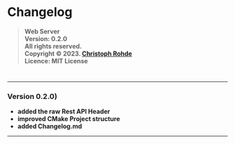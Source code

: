<h1> Changelog </h1>

> <b>Web Server<br/>
> Version: 0.2.0 <br/>
> All rights reserved. <br/>
> Copyright &copy; 2023. [Christoph Rohde](https://github.com/CodebyCR) <br/>
> Licence: MIT License
#

---
<h3>Version 0.2.0)  </h3>

- added the raw Rest API Header
- improved CMake Project structure
- added Changelog.md

---